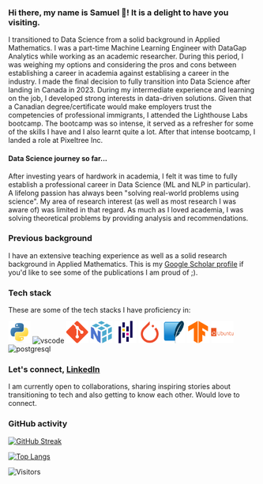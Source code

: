 ### Hi there, my name is **Samuel** 👋! It is a delight to have you visiting.

I transitioned to Data Science from a solid background in Applied Mathematics. I was a part-time Machine Learning Engineer with DataGap Analytics while working as an academic researcher. During this period, I was weighing my options and considering the pros and cons between establishing a career in academia against establising a career in the industry. I made the final decision to fully transition into Data Science after landing in Canada in 2023. During my intermediate experience and learning on the job, I developed strong interests in data-driven solutions. Given that a Canadian degree/certificate would make employers trust the competencies of professional immigrants, I attended the Lighthouse Labs bootcamp. The bootcamp was so intense, it served as a refresher for some of the skills I have and I also learnt quite a lot. After that intense bootcamp, I landed a role at Pixeltree Inc.

#### Data Science journey so far...

After investing years of hardwork in academia, I felt it was time to fully establish a professional career in Data Science (ML and NLP in particular). A lifelong passion has always been "solving real-world problems using science". My area of research interest (as well as most research I was aware of) was limited in that regard. As much as I loved academia, I was solving theoretical problems by providing analysis and recommendations.

### Previous background

I have an extensive teaching experience as well as a solid research background in Applied Mathematics. This is my [Google Scholar profile](https://scholar.google.com/citations?user=Cu-AZD4AAAAJ&hl=en) if you'd like to see some of the publications I am proud of ;).

### Tech stack

These are some of the tech stacks I have proficiency in:

<p align="left">
<img src="https://github.com/devicons/devicon/blob/v2.15.1/icons/python/python-original.svg" alt="python" width="45" height="45"/>
<img src="https://cdn.jsdelivr.net/gh/devicons/devicon/icons/vscode/vscode-original.svg" alt="vscode" width="45" height="45"/>
<img src="https://github.com/devicons/devicon/blob/v2.15.1/icons/git/git-original.svg" alt="git" width="45" height="45"/>
<img src="https://github.com/devicons/devicon/blob/v2.15.1/icons/numpy/numpy-original.svg" alt="numpy" width="45" height="45"/>
<img src="https://github.com/devicons/devicon/blob/v2.15.1/icons/pandas/pandas-original.svg" alt="pandas" width="45" height="45"/>
<img src="https://github.com/devicons/devicon/blob/v2.15.1/icons/pytorch/pytorch-original.svg" alt="pytorch" width="45" height="45"/>
<img src="https://github.com/devicons/devicon/blob/v2.15.1/icons/sqlite/sqlite-original.svg" alt="sqlite" width="45" height="45"/>
<img src="https://github.com/devicons/devicon/blob/v2.15.1/icons/tensorflow/tensorflow-original.svg" alt="tensorflow" width="45" height="45"/>
<img src="https://github.com/devicons/devicon/blob/v2.15.1/icons/ubuntu/ubuntu-plain-wordmark.svg" alt="ubuntu" width="45" height="45"/>
<img src="https://cdn.jsdelivr.net/gh/devicons/devicon/icons/postgresql/postgresql-original.svg" alt="postgresql" width="45" height="45" />        
  
</p>

### Let's connect, [LinkedIn](https://www.linkedin.com/in/samuelsurulere/)

I am currently open to collaborations, sharing inspiring stories about transitioning to tech and also getting to know each other. Would love to connect.

### GitHub activity

<!--
[![Profile stats](https://github-readme-stats.vercel.app/api?username=samuelsurulere)](https://github.com/samuelsurulere)
-->

[![GitHub Streak](http://github-readme-streak-stats.herokuapp.com?user=samuelsurulere&theme=dark&background=000000)](https://git.io/streak-stats)

<!--
[![Top Langs](https://github-readme-stats.vercel.app/api/top-langs/?username=samuelsurulere&layout=compact)](https://github.com/samuelsurulere)
-->

[![Top Langs](https://github-readme-stats.vercel.app/api/top-langs/?username=samuelsurulere&layout=compact&theme=vision-friendly-dark)](https://github.com/anuraghazra/github-readme-stats)

![Visitors](https://api.visitorbadge.io/api/visitors?path=https%3A%2F%2Fgithub.com%2Fsamuelsurulere&label=Visitors&countColor=%23263759)
